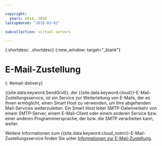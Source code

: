 ```yaml
---

copyright:
  years: 2014, 2018
lastupdated: "2018-03-02"

subcollection: virtual-servers

---
```


{:shortdesc: .shortdesc}
{:new_window: target="_blank"}

# E-Mail-Zustellung
{: #email-delivery}

{{site.data.keyword.SendGrid}}, der {{site.data.keyword.cloud}}-E-Mail-Zustellungsservice, ist ein Service zur Weiterleitung von E-Mails, der es Ihnen ermöglicht, einen Smart Host zu verwenden, um Ihre abgehenden Mail-Services weiterzuleiten. Ein Smart Host leitet SMTP-Datenverkehr von einem SMTP-Server, einem E-Mail-Client oder einem anderen Service bzw. einer anderen Programmiersprache, der bzw. die SMTP verarbeiten kann, weiter.

Weitere Informationen zum {{site.data.keyword.cloud_notm}}-E-Mail-Zustellungsservice finden Sie unter [Informationen zur E-Mail-Zustellung](/docs/infrastructure/email-delivery?topic=email-delivery-getting-started-email-delivery#getting-started-email-delivery).

